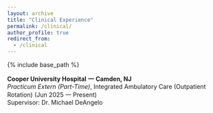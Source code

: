 ```yaml
---
layout: archive
title: "Clinical Experience"
permalink: /clinical/
author_profile: true
redirect_from:
  - /clinical
---
```


{% include base_path %}

**Cooper University Hospital** **一** **Camden, NJ** <br />
_Practicum Extern (Part-Time)_, Integrated Ambulatory Care (Outpatient Rotation) (Jun 2025 一 Present) <br />
Supervisor: Dr. Michael DeAngelo<br />

